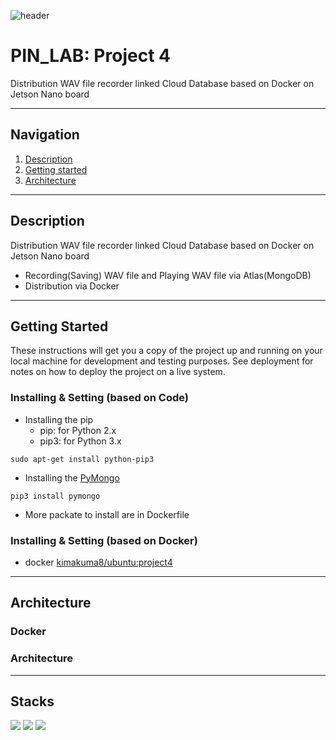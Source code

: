 ![header](https://capsule-render.vercel.app/api?type=soft&color=006EDB&fontColor=DEEAF7&height=200&section=header&text=PIN_LAB&desc=Project%204&descAlignY=80&fontSize=90)
# PIN_LAB: Project 4

Distribution WAV file recorder linked Cloud Database based on Docker on Jetson Nano board

---

## Navigation
1. [Description](#Description)
2. [Getting started](#Getting-Started)
3. [Architecture](#Architecture)

---

## Description
Distribution WAV file recorder linked Cloud Database based on Docker on Jetson Nano board
- Recording(Saving) WAV file and Playing WAV file via Atlas(MongoDB)
- Distribution via Docker

---

## Getting Started

These instructions will get you a copy of the project up and running on your local machine for development and testing purposes. 
See deployment for notes on how to deploy the project on a live system.

### Installing & Setting (based on Code)
- Installing the pip
    - pip: for Python 2.x
    - pip3: for Python 3.x
```console
sudo apt-get install python-pip3
```

- Installing the [PyMongo](https://kb.objectrocket.com/mongo-db/how-to-install-pymongo-and-connect-to-mongodb-in-python-363)
```console
pip3 install pymongo
```

- More packate to install are in Dockerfile

### Installing & Setting (based on Docker)
- docker
[kimakuma8/ubuntu:project4](https://hub.docker.com/layers/kimakuma8/ubuntu/project3/images/sha256-a7c68cba54a68254646067b6d37e700e0ff1d643d7900beafe8b2a5fcd9ea4f2?context=repo)

---

## Architecture
### Docker


### Architecture

---

## Stacks
<img src="https://img.shields.io/badge/C-A8B9CC?style=for-the-badge&logo=C&logoColor=white"> <img src="https://img.shields.io/badge/Raspbian-A22846?style=for-the-badge&logo=Raspberry Pi&logoColor=white"> <img src="https://img.shields.io/badge/Docker-2496ED?style=for-the-badge&logo=Docker&logoColor=white">
